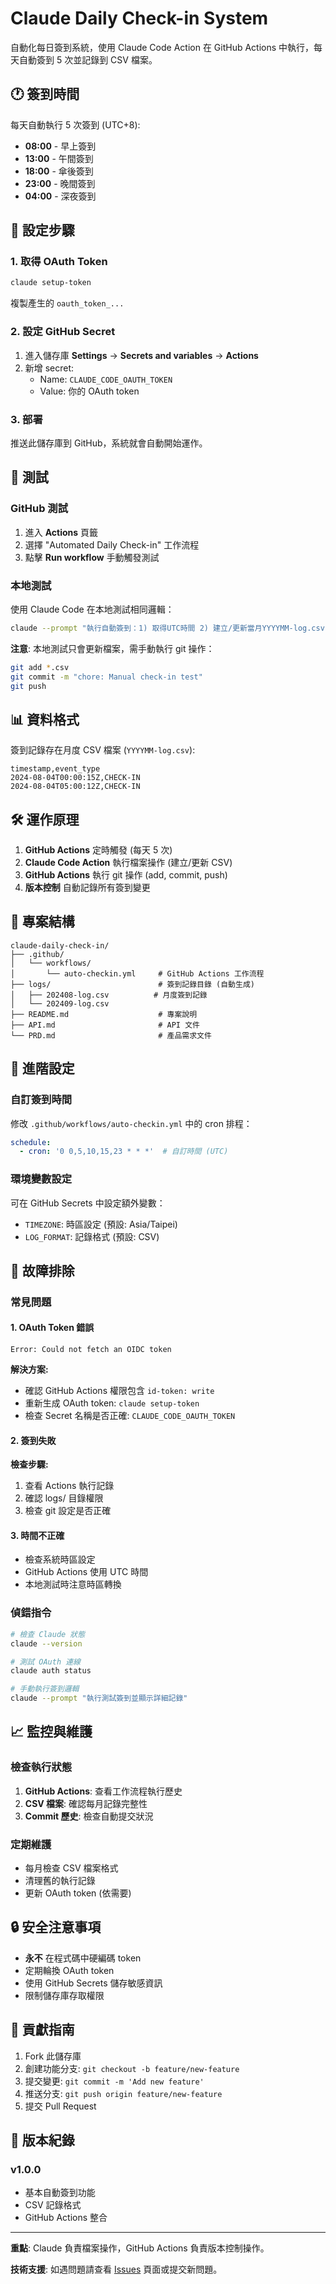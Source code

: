 # Claude Daily Check-in System

自動化每日簽到系統，使用 Claude Code Action 在 GitHub Actions 中執行，每天自動簽到 5 次並記錄到 CSV 檔案。

## 🕐 簽到時間

每天自動執行 5 次簽到 (UTC+8):
- **08:00** - 早上簽到
- **13:00** - 午間簽到  
- **18:00** - 傘後簽到
- **23:00** - 晚間簽到
- **04:00** - 深夜簽到

## 🚀 設定步驟

### 1. 取得 OAuth Token
```bash
claude setup-token
```
複製產生的 `oauth_token_...` 

### 2. 設定 GitHub Secret
1. 進入儲存庫 **Settings** → **Secrets and variables** → **Actions**
2. 新增 secret: 
   - Name: `CLAUDE_CODE_OAUTH_TOKEN`
   - Value: 你的 OAuth token

### 3. 部署
推送此儲存庫到 GitHub，系統就會自動開始運作。

## 🧪 測試

### GitHub 測試
1. 進入 **Actions** 頁籤
2. 選擇 "Automated Daily Check-in" 工作流程
3. 點擊 **Run workflow** 手動觸發測試

### 本地測試
使用 Claude Code 在本地測試相同邏輯：

```bash
claude --prompt "執行自動簽到：1) 取得UTC時間 2) 建立/更新當月YYYYMM-log.csv 3) 附加CHECK-IN記錄"
```

**注意**: 本地測試只會更新檔案，需手動執行 git 操作：
```bash
git add *.csv
git commit -m "chore: Manual check-in test"
git push
```

## 📊 資料格式

簽到記錄存在月度 CSV 檔案 (`YYYYMM-log.csv`):

```csv
timestamp,event_type
2024-08-04T00:00:15Z,CHECK-IN
2024-08-04T05:00:12Z,CHECK-IN
```

## 🛠️ 運作原理

1. **GitHub Actions** 定時觸發 (每天 5 次)
2. **Claude Code Action** 執行檔案操作 (建立/更新 CSV)
3. **GitHub Actions** 執行 git 操作 (add, commit, push)
4. **版本控制** 自動記錄所有簽到變更

## 📁 專案結構

```
claude-daily-check-in/
├── .github/
│   └── workflows/
│       └── auto-checkin.yml     # GitHub Actions 工作流程
├── logs/                        # 簽到記錄目錄 (自動生成)
│   ├── 202408-log.csv          # 月度簽到記錄
│   └── 202409-log.csv
├── README.md                    # 專案說明
├── API.md                       # API 文件
└── PRD.md                       # 產品需求文件
```

## 🔧 進階設定

### 自訂簽到時間
修改 `.github/workflows/auto-checkin.yml` 中的 cron 排程：

```yaml
schedule:
  - cron: '0 0,5,10,15,23 * * *'  # 自訂時間 (UTC)
```

### 環境變數設定
可在 GitHub Secrets 中設定額外變數：
- `TIMEZONE`: 時區設定 (預設: Asia/Taipei)
- `LOG_FORMAT`: 記錄格式 (預設: CSV)

## 🐛 故障排除

### 常見問題

#### 1. OAuth Token 錯誤
```
Error: Could not fetch an OIDC token
```
**解決方案:**
- 確認 GitHub Actions 權限包含 `id-token: write`
- 重新生成 OAuth token: `claude setup-token`
- 檢查 Secret 名稱是否正確: `CLAUDE_CODE_OAUTH_TOKEN`

#### 2. 簽到失敗
**檢查步驟:**
1. 查看 Actions 執行記錄
2. 確認 logs/ 目錄權限
3. 檢查 git 設定是否正確

#### 3. 時間不正確
- 檢查系統時區設定
- GitHub Actions 使用 UTC 時間
- 本地測試時注意時區轉換

### 偵錯指令

```bash
# 檢查 Claude 狀態
claude --version

# 測試 OAuth 連線
claude auth status

# 手動執行簽到邏輯
claude --prompt "執行測試簽到並顯示詳細記錄"
```

## 📈 監控與維護

### 檢查執行狀態
1. **GitHub Actions**: 查看工作流程執行歷史
2. **CSV 檔案**: 確認每月記錄完整性
3. **Commit 歷史**: 檢查自動提交狀況

### 定期維護
- 每月檢查 CSV 檔案格式
- 清理舊的執行記錄
- 更新 OAuth token (依需要)

## 🔒 安全注意事項

- **永不** 在程式碼中硬編碼 token
- 定期輪換 OAuth token
- 使用 GitHub Secrets 儲存敏感資訊
- 限制儲存庫存取權限

## 🤝 貢獻指南

1. Fork 此儲存庫
2. 創建功能分支: `git checkout -b feature/new-feature`
3. 提交變更: `git commit -m 'Add new feature'`
4. 推送分支: `git push origin feature/new-feature`
5. 提交 Pull Request

## 📝 版本紀錄

### v1.0.0
- 基本自動簽到功能
- CSV 記錄格式
- GitHub Actions 整合

---

**重點**: Claude 負責檔案操作，GitHub Actions 負責版本控制操作。

**技術支援**: 如遇問題請查看 [Issues](../../issues) 頁面或提交新問題。
